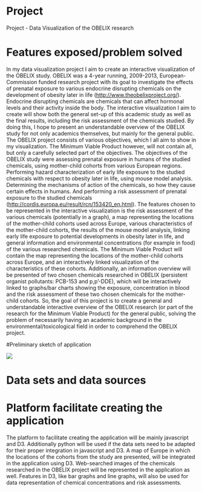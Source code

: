 # Project
Project - Data Visualization of the OBELIX research


# Features exposed/problem solved
In my data visualization project I aim to create an interactive visualization of the OBELIX study. OBELIX was a 4-year running, 2009-2013, European-Commission funded research project with its goal to investigate the effects of prenatal exposure to various endocrine disrupting chemicals on the development of obesity later in life (http://www.theobelixproject.org/). Endocrine disrupting chemicals are chemicals that can affect hormonal levels and their activity inside the body. The interactive visualization I aim to create will show both the general set-up of this academic study as well as the final results, including the risk assessment of the chemicals studied. By doing this, I hope to present an understandable overview of the OBELIX study for not only academics themselves, but mainly for the general public. 
The OBELIX project consists of various objectives, which I all aim to show in my visualization. The Minimum Viable Product however, will not contain all, but only a carefully selected part of the objectives. 
The objectives of the OBELIX study were assessing prenatal exposure in humans of the studied chemicals, using mother-child cohorts from various European regions. Performing hazard characterization of early life exposure to the studied chemicals with respect to obesity later in life, using mouse model analysis. Determining the mechanisms of action of the chemicals, so how they cause certain effects in humans. And performing a risk assessment of prenatal exposure to the studied chemicals (http://cordis.europa.eu/result/rcn/153420_en.html). 
The features chosen to be represented in the interactive visualization is the risk assessment of the various chemicals (potentially in a graph), a map representing the locations of the mother-child cohorts used across Europe, various characteristics of the mother-child cohorts, the results of the mouse model analysis, linking early life exposure to potential developments in obesity later in life, and general information and environmental concentrations (for example in food) of the various researched chemicals. 
The Minimum Viable Product will contain the map representing the locations of the mother-child cohorts across Europe, and an interactively linked visualization of the characteristics of these cohorts. Additionally, an information overview will be presented of two chosen chemicals researched in OBELIX (persistent organist pollutants: PCB-153 and p,p’-DDE), which will be interactively linked to graphs/bar charts showing the exposure, concentration in blood and the risk assessment of these two chosen chemicals for the mother-child cohorts. 
So, the goal of this project is to create a general and understandable interactive overview of the OBELIX research (or part of the research for the Minimum Viable Product) for the general public, solving the problem of necessarily having an academic background in the environmental/toxicological field in order to comprehend the OBELIX project. 

#Preliminary sketch of application

![](doc/raw_image.png)

# Data sets and data sources



# Platform facilitate creating the application
The platform to facilitate creating the application will be mainly javascript and D3. Additionally python will be used if the data sets need to be adapted for their proper integration in javascript and D3. A map of Europe in which the locations of the cohorts from the study are presented, will be integrated in the application using D3. Web-searched images of the chemicals researched in the OBELIX project will be represented in the application as well. Features in D3, like bar graphs and line graphs, will also be used for data representation of chemical concentrations and risk assessments. 
